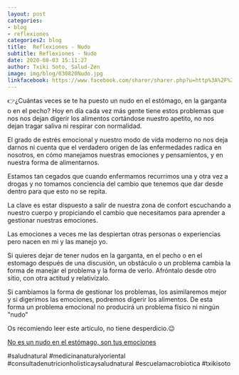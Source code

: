 ```yaml
---
layout: post
categories:
- blog
- reflexiones
categories2: blog
title:  Reflexiones - Nudo
subtitle: Reflexiones - Nudo
date: 2020-08-03 15:11:27
author: Txiki Soto, Salud-Zen
image: img/blog/030820Nudo.jpg
linkfacebook: https://www.facebook.com/sharer/sharer.php?u=http%3A%2F%2Fsalud-zen.com%2Fblog%2Freflexiones%2F2020%2F08%2F03%2Freflexiones-nudo.html&amp;src=sdkpreparse
---
```

👉¿Cuántas veces se te ha puesto un nudo en el estómago, en la garganta o en el pecho?
Hoy en día cada vez más gente tiene estos problemas que nos nos dejan digerir los alimentos cortándose nuestro apetito, no nos dejan tragar saliva ni respirar con normalidad.

El grado de estrés emocional y nuestro modo de vida moderno no nos deja darnos ni cuenta que el verdadero origen de las enfermedades radica en nosotros, en cómo manejamos nuestras emociones y pensamientos, y en nuestra forma de alimentarnos.

Estamos tan cegados que cuando enfermamos recurrimos una y otra vez a drogas y no tomamos conciencia del cambio que tenemos que dar desde dentro para que esto no se repita.

La clave es estar dispuesto a salir de nuestra zona de confort escuchando a nuestro cuerpo y propiciando el cambio que necesitamos para aprender a gestionar nuestras emociones.

Las emociones a veces me las despiertan otras personas o experiencias pero nacen en mi y las manejo yo.

Si quieres dejar de tener nudos en la garganta, en el pecho o en el estomago después de una discusión, un obstáculo o un problema cambia la forma de manejar el problema y la forma de verlo. Afróntalo desde otro sitio, con otra actitud y relativízalo.

Si cambiamos la forma de gestionar los problemas, los asimilaremos mejor y si digerimos las emociones, podremos digerir los alimentos.
De esta forma un problema emocional no producirá un problema físico ni ningún "nudo"

Os recomiendo leer este artículo, no tiene desperdicio.😉

[No es un nudo en el estómago, son tus emociones][articulo]

[articulo]:https://twnews.es/es-news/no-es-un-nudo-en-el-estomago-son-tus-emociones?fbclid=IwAR1Bl4FXZdjDzXyVkyMDAmOr0ptfvpUjhLqccDFJWU23Mj1upC8vLjnZfkQ

#saludnatural
#medicinanaturalyoriental
#consultadenutricionholisticaysaludnatural
#escuelamacrobiotica
#txikisoto
